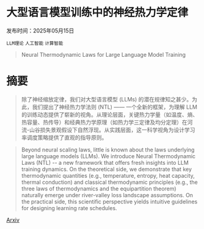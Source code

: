 # 大型语言模型训练中的神经热力学定律

发布时间：2025年05月15日

`LLM理论` `人工智能` `计算智能`

> Neural Thermodynamic Laws for Large Language Model Training

# 摘要

> 除了神经缩放定律，我们对大型语言模型 (LLMs) 的潜在规律知之甚少。为此，我们提出了神经热力学法则 (NTL) —— 一个全新的框架，为理解 LLM 的训练动态提供了崭新的视角。从理论层面，关键热力学量（如温度、熵、热容量、热传导）和经典热力学原理（如热力学三定律及均分定理）在河流-山谷损失景观假设下自然浮现。从实践层面，这一科学视角为设计学习率调度策略提供了直观的指导原则。

> Beyond neural scaling laws, little is known about the laws underlying large language models (LLMs). We introduce Neural Thermodynamic Laws (NTL) -- a new framework that offers fresh insights into LLM training dynamics. On the theoretical side, we demonstrate that key thermodynamic quantities (e.g., temperature, entropy, heat capacity, thermal conduction) and classical thermodynamic principles (e.g., the three laws of thermodynamics and the equipartition theorem) naturally emerge under river-valley loss landscape assumptions. On the practical side, this scientific perspective yields intuitive guidelines for designing learning rate schedules.

[Arxiv](https://arxiv.org/abs/2505.10559)
